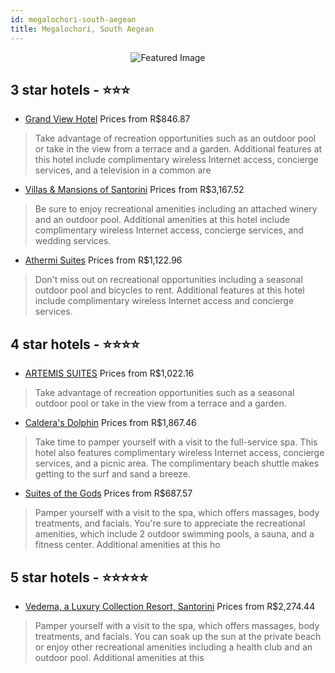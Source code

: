 ```yaml
---
id: megalochori-south-aegean
title: Megalochori, South Aegean
---
```


<center><img src="https://i.travelapi.com/hotels/1000000/860000/859400/859379/cb82ee1e_z.jpg" alt="Featured Image" /></center>


##  3 star hotels - ⭐️⭐️⭐️

-    [Grand View Hotel](https://us.hurb.com/hotels/megalochori/grand-view-hotel-JNP-JP384797?cmp=18055) Prices from R$846.87
   > Take advantage of recreation opportunities such as an outdoor pool or take in the view from a terrace and a garden. Additional features at this hotel include complimentary wireless Internet access, concierge services, and a television in a common are
-    [Villas & Mansions of Santorini](https://us.hurb.com/hotels/megalochori/villas-mansions-of-santorini-JNP-JP455432?cmp=18055) Prices from R$3,167.52
   > Be sure to enjoy recreational amenities including an attached winery and an outdoor pool. Additional amenities at this hotel include complimentary wireless Internet access, concierge services, and wedding services.
-    [Athermi Suites](https://us.hurb.com/hotels/megalochori/athermi-suites-JNP-JP209195?cmp=18055) Prices from R$1,122.96
   > Don't miss out on recreational opportunities including a seasonal outdoor pool and bicycles to rent. Additional features at this hotel include complimentary wireless Internet access and concierge services.

##  4 star hotels - ⭐️⭐️⭐️⭐️

-    [ARTEMIS SUITES](https://us.hurb.com/hotels/megalochori/artemis-suites-JNP-JP309349?cmp=18055) Prices from R$1,022.16
   > Take advantage of recreation opportunities such as a seasonal outdoor pool or take in the view from a terrace and a garden.
-    [Caldera's Dolphin](https://us.hurb.com/hotels/megalochori/caldera-s-dolphin-JNP-JP738947?cmp=18055) Prices from R$1,867.46
   > Take time to pamper yourself with a visit to the full-service spa. This hotel also features complimentary wireless Internet access, concierge services, and a picnic area. The complimentary beach shuttle makes getting to the surf and sand a breeze.
-    [Suites of the Gods](https://us.hurb.com/hotels/megalochori/suites-of-the-gods-JNP-JP196216?cmp=18055) Prices from R$687.57
   > Pamper yourself with a visit to the spa, which offers massages, body treatments, and facials. You're sure to appreciate the recreational amenities, which include 2 outdoor swimming pools, a sauna, and a fitness center. Additional amenities at this ho

##  5 star hotels - ⭐️⭐️⭐️⭐️⭐️

-    [Vedema, a Luxury Collection Resort, Santorini](https://us.hurb.com/hotels/megalochori/vedema-a-luxury-collection-resort-santorini-JNP-JP363967?cmp=18055) Prices from R$2,274.44
   > Pamper yourself with a visit to the spa, which offers massages, body treatments, and facials. You can soak up the sun at the private beach or enjoy other recreational amenities including a health club and an outdoor pool. Additional amenities at this
